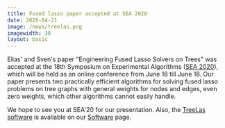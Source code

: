 ```yaml
---
title: Fused lasso paper accepted at SEA 2020
date: 2020-04-21
image: /news/treelas.png
imagewidth: 30
layout: basic
---
```


Elias' and Sven's paper "Engineering Fused Lasso Solvers on Trees" was accepted at the 18th Symposium on Experimental Algorithms ([SEA 2020](http://www.sea2020.dmi.unict.it/)), which will be held as an online conference from June 16 till June 18.
Our paper presents two practically efficient algorithms for solving fused lasso problems on tree graphs with general weights for nodes and edges, even zero weights, which other algorithms cannot easily handle.

We hope to see you at SEA'20 for our presentation.
Also, the [TreeLas software](https://github.com/EQt/treelas) is avaliable on our [Software](/software) page.
